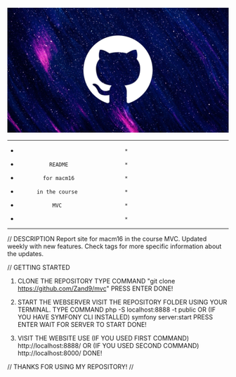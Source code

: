 ![Main picture](./assets/images/github.jpg)

*****************************************
*                                       *
*               README                  *
*             for macm16                *
*           in the course               * 
*                MVC                    *
*                                       *
*****************************************

// DESCRIPTION
Report site for macm16 in the course MVC.
Updated weekly with new features. 
Check tags for more specific information about the updates.

// GETTING STARTED
1. CLONE THE REPOSITORY
TYPE COMMAND
    "git clone https://github.com/Zand9/mvc"
PRESS ENTER
DONE!

2. START THE WEBSERVER
VISIT THE REPOSITORY FOLDER USING YOUR TERMINAL.
TYPE COMMAND
    php -S localhost:8888 -t public
OR (IF YOU HAVE SYMFONY CLI INSTALLED)
    symfony server:start
PRESS ENTER
WAIT FOR SERVER TO START
DONE!

3. VISIT THE WEBSITE
USE (IF YOU USED FIRST COMMAND)
    http://localhost:8888/
OR (IF YOU USED SECOND COMMAND)
    http://localhost:8000/
DONE!

// THANKS FOR USING MY REPOSITORY! //
